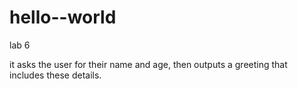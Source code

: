 # hello--world
lab 6

it asks the user for their name and age, then outputs a greeting that includes these details.
